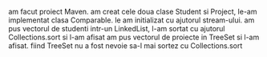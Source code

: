 am facut proiect Maven.
am creat cele doua clase Student si Project, le-am implementat clasa Comparable. le am initializat cu ajutorul stream-ului. 
am pus vectorul de studenti intr-un LinkedList, l-am sortat cu ajutorul Collections.sort si l-am afisat
am pus vectorul de proiecte in TreeSet si l-am afisat. fiind TreeSet nu a fost nevoie sa-l mai sortez cu Collections.sort
